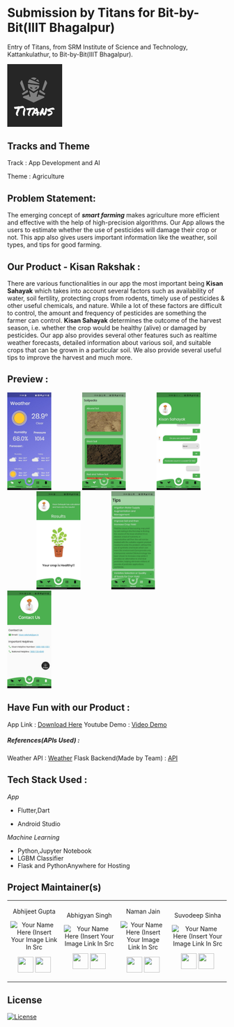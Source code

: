 # Submission by Titans for Bit-by-Bit(IIIT Bhagalpur)
Entry of Titans, from SRM Institute of Science and Technology, Kattankulathur, to Bit-by-Bit(IIIT Bhagalpur).

<p align="left"><img width=25% src="Assets/Titans.jpg"></p>


<h2 align= "left"><b>Tracks and Theme</b></h2>

Track : App Development and AI

Theme :  Agriculture

## Problem Statement: 

The emerging concept of ***smart farming*** makes agriculture more efficient and effective with the help of high-precision algorithms. Our App allows the users to estimate whether the use of pesticides will damage their crop or not. This app also gives users important information like the weather, soil types, and tips for good farming.

## Our Product - Kisan Rakshak :

There are various functionalities in our app the most important being **Kisan Sahayak** which takes into account several factors such as availability of water, soil fertility, protecting crops from rodents, timely use of pesticides & other useful chemicals, and nature. While a lot of these factors are difficult to control, the amount and frequency of pesticides are something the farmer can control. **Kisan Sahayak** determines the outcome of the harvest season, i.e. whether the crop would be healthy (alive) or damaged by pesticides.
Our app also provides several other features such as realtime weather forecasts, detailed information about various soil, and suitable crops that can be grown in a particular soil. We also provide several useful tips to improve the harvest and much more.

## Preview : 

<p align="left">
<img width=20% src="Assets/ScreenshotApp1.jpg"> &ensp;&ensp;&ensp;&ensp;&ensp;&ensp;&ensp;&ensp;&ensp;
<img width=20% src="Assets/ScreenshotApp2.jpg"> &ensp;&ensp;&ensp;&ensp;&ensp;&ensp;&ensp;&ensp;&ensp; 
<img width=20% src="Assets/ScreenshotApp3.jpg"> &ensp;&ensp;&ensp;&ensp;&ensp;&ensp;&ensp;&ensp;&ensp;
<img width=20% src="Assets/ScreenshotApp4.jpg"> &ensp;&ensp;&ensp;&ensp;&ensp;&ensp;&ensp;&ensp;&ensp;
<img width=20% src="Assets/ScreenshotApp5.jpg"> &ensp;&ensp;&ensp;&ensp;&ensp;&ensp;&ensp;&ensp;&ensp;
<img width=20% src="Assets/ScreenshotApp6.jpg"> &ensp;&ensp;&ensp;&ensp;&ensp;&ensp;&ensp;&ensp;&ensp;
</p>

<h2 align= "left"><b>Have Fun with our Product : </b></h2>

App Link : [Download Here](https://tinyurl.com/KisanRakshak)
Youtube Demo : [Video Demo](https://youtu.be/dQw4w9WgXcQ)

##### References(APIs Used) : 
 Weather API : [Weather](https://openweathermap.org/)
 Flask Backend(Made by Team) : [API](http://suvoo.pythonanywhere.com/)


<h2 align= "left"><b>Tech Stack Used : </b></h2>

*App*

- Flutter,Dart

- Android Studio

*Machine Learning*

- Python,Jupyter Notebook
- LGBM Classifier
- Flask and PythonAnywhere for Hosting


<h2 align= "left"><b>Project Maintainer(s)</b></h2>

<table>
<tr align="center">
  
  <td>
  
Abhijeet Gupta

<p align="center">
<img src = "https://avatars.githubusercontent.com/u/52798960?v=4"  height="120" alt="Your Name Here (Insert Your Image Link In Src">
</p>
<p align="center">
<a href = "https://github.com/abhigupta2000"><img src = "http://www.iconninja.com/files/241/825/211/round-collaboration-social-github-code-circle-network-icon.svg" width="36" height = "36"/></a>
<a href = "https://www.linkedin.com/in/abhijeet-gupta-20b52618b/">
<img src = "http://www.iconninja.com/files/863/607/751/network-linkedin-social-connection-circular-circle-media-icon.svg" width="36" height="36"/>
</a>
</p>
</td>

<td>

Abhigyan Singh

<p align="center">
<img src = "https://avatars.githubusercontent.com/u/60261112?v=4"  height="120" alt="Your Name Here (Insert Your Image Link In Src">
</p>
<p align="center">
<a href = "https://github.com/Blazikengr8"><img src = "http://www.iconninja.com/files/241/825/211/round-collaboration-social-github-code-circle-network-icon.svg" width="36" height = "36"/></a>
<a href = "https://www.linkedin.com/in/abhigyan-singh-9a00b0192/">
<img src = "http://www.iconninja.com/files/863/607/751/network-linkedin-social-connection-circular-circle-media-icon.svg" width="36" height="36"/>
</a>
</p>
</td>

<td>

Naman Jain

<p align="center">
<img src = "https://camo.githubusercontent.com/fb221b293c274122307bad7c122264807800a10eaef21f2cf0a005499cc6d333/68747470733a2f2f726567696d626f6f6b2e6e65746c6966792e6170702f65737461727475702f65537461727475702f494d475f32303231303432385f3139303734382e6a7067"  height="120" alt="Your Name Here (Insert Your Image Link In Src">
</p>
<p align="center">
<a href = "https://github.com/namannj15"><img src = "http://www.iconninja.com/files/241/825/211/round-collaboration-social-github-code-circle-network-icon.svg" width="36" height = "36"/></a>
<a href = "https://www.linkedin.com/in/namannj15">
<img src = "http://www.iconninja.com/files/863/607/751/network-linkedin-social-connection-circular-circle-media-icon.svg" width="36" height="36"/>
</a>
</p>
</td>

<td>

Suvodeep Sinha

<p align="center">
<img src = "https://avatars1.githubusercontent.com/u/52796258"  height="120" alt="Your Name Here (Insert Your Image Link In Src">
</p>
<p align="center">
<a href = "https://github.com/Suvoo"><img src = "http://www.iconninja.com/files/241/825/211/round-collaboration-social-github-code-circle-network-icon.svg" width="36" height = "36"/></a>
<a href = "https://www.linkedin.com/in/suvodeep-sinha-59652418b/">
<img src = "http://www.iconninja.com/files/863/607/751/network-linkedin-social-connection-circular-circle-media-icon.svg" width="36" height="36"/>
</a>
</p>
</td>
</tr>

  </table>

## License
[![License](http://img.shields.io/:license-mit-blue.svg?style=flat-square)](http://badges.mit-license.org)



